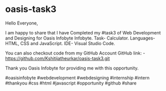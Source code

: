 # oasis-task3
Hello Everyone,

I am happy to share that I have Completed my #task3  of Web Development and Designing for Oasis Infobyte Infobyte.
Task- Calculator.
Languages-HTML, CSS and JavaScript.
IDE- Visual Studio Code.

You can also checkout code from my GitHub Account
GitHub link: - https://github.com/Kshitijatheurkar/oasis-task3.git


Thank you Oasis Infobyte for providing me with this opportunity.

#oasisinfobyte #webdevelopment #webdesigning #internship #intern #thankyou #css #html #javascript #opportunity #github #share
